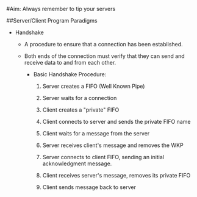 #Aim: Always remember to tip your servers

##Server/Client Program Paradigms

  * Handshake
  
    * A procedure to ensure that a connection has been established.
    
    * Both ends of the connection must verify that they can send and receive data to and from each other. 
    
      * Basic Handshake Procedure:
      
        1. Server creates a FIFO (Well Known Pipe)
        
        2. Server waits for a connection
        
        3. Client creates a "private" FIFO
        
        4. Client connects to server and sends the private FIFO name
        
        5. Client waits for a message from the server
        
        6. Server receives client's message and removes the WKP
        
        7. Server connects to client FIFO, sending an initial acknowledgment message.
        
        8. Client receives server's message, removes its private FIFO
        
        9. Client sends message back to server
